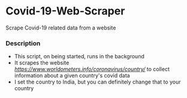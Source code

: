 # Covid-19-Web-Scraper
Scrape Covid-19 related data from a website

### Description
* This script, on being started, runs in the background
* It scrapes the website *https://www.worldometers.info/coronavirus/country/* to collect information about a given country's covid data
* I set the country to India, but you can definitely change that to your country
